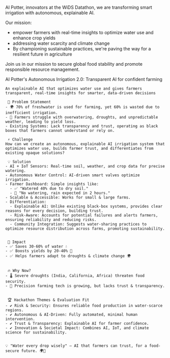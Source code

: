 AI Potter, innovators at the WiDS Datathon, we are transforming smart irrigation with autonomous, explainable AI. 

Our mission: 
- empower farmers with real-time insights to optimize water use and enhance crop yields
- addressing water scarcity and climate change
- By championing sustainable practices, we're paving the way for a resilient future in agriculture

Join us in our mission to secure global food stability and promote responsible resource management.


AI Potter's Autonomous Irrigation 2.0: Transparent AI for confident farming
~~~~~~~~~~~~~~~~~~~~~~~~~~~~~~~~~~~~~~~~~~~~~~~~~~~~~~~~~~~~~~~~~~~~~~~~~~~
An explainable AI that optimizes water use and gives farmers transparent, real-time insights for smarter, data-driven decisions

 🚨 Problem Statement
- 🌍 70% of freshwater is used for farming, yet 60% is wasted due to inefficient irrigation.
- 🌱 Farmers struggle with overwatering, droughts, and unpredictable weather, leading to yield loss.
- Existing Systems: Lack transparency and trust, operating as black boxes that farmers cannot understand or rely on.

 ⚡ Challenge
How can we create an autonomous, explainable AI irrigation system that optimizes water use, builds farmer trust, and differentiates from existing opaque solutions?

 💡 Solution
- AI + IoT Sensors: Real-time soil, weather, and crop data for precise watering.
- Autonomous Water Control: AI-driven smart valves optimize irrigation.
- Farmer Dashboard: Simple insights like:
  - ✅ "Watered 40% due to dry soil."
  - 🚫 "No watering, rain expected in 2 hours."
- Scalable & Accessible: Works for small & large farms.
- Differentiation:
  - Explainable AI: Unlike existing black-box systems, provides clear reasons for every decision, building trust.
  - Risk-Aware: Accounts for potential failures and alerts farmers, ensuring reliability and reducing risks.
  - Community Integration: Suggests water-sharing practices to optimize resource distribution across farms, promoting sustainability.


 🎯 Impact
- ✅ Saves 30-60% of water 💧
- ✅ Boosts yields by 20-40% 🌾
- ✅ Helps farmers adapt to droughts & climate change 🌍


 🔥 Why Now?
- 🌡️ Severe droughts (India, California, Africa) threaten food security.
- 🚀 Precision farming tech is growing, but lacks trust & transparency.


 🏆 Hackathon Themes & Evaluation Fit
- ✔ Risk & Security: Ensures reliable food production in water-scarce regions.
- ✔ Autonomous & AI-Driven: Fully automated, minimal human intervention.
- ✔ Trust & Transparency: Explainable AI for farmer confidence.
- ✔ Innovation & Societal Impact: Combines AI, IoT, and climate science for sustainability.


💡 "Water every drop wisely" – AI that farmers can trust, for a food-secure future. 🌍🌱
